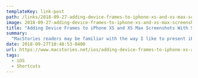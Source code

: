 ```yaml
---
templateKey: link-post
path: /links/2018-09-27-adding-device-frames-to-iphone-xs-and-xs-max-screenshots-with-shortcuts
image: 2018-09-27-adding-device-frames-to-iphone-xs-and-xs-max-screenshots-with-shortcuts.jpeg
title: "Adding Device Frames to iPhone XS and XS Max Screenshots With Shortcuts"
summary:
  "MacStories readers may be familiar with the way I like to present iPhone screenshots in app reviews and other stories - particularly for "hero" images, such as the one above, I want my screenshots to be contained in device frames that resemble official marketing images from Apple."
date: 2018-09-27T10:48:53-0400
url: https://www.macstories.net/ios/adding-device-frames-to-iphone-xs-and-xs-max-screenshots-with-shortcuts/
tags:
  - iOS
  - Shortcuts
---
```

